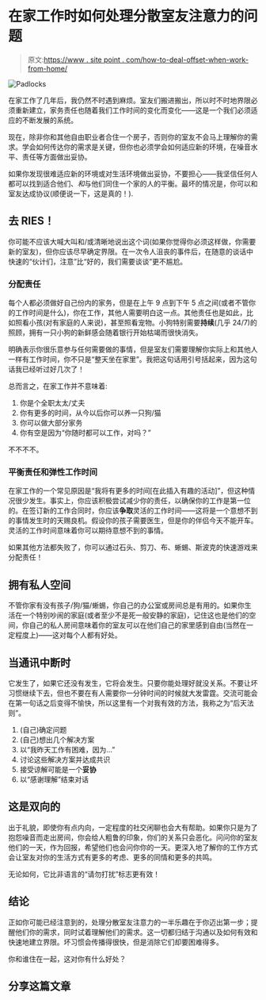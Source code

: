 # 在家工作时如何处理分散室友注意力的问题

> 原文:[https://www . site point . com/how-to-deal-offset-when-work-from-home/](https://www.sitepoint.com/how-to-deal-with-distracting-housemates-when-working-from-home/)

![Padlocks](../Images/5d5f86f57263b2076f7412c69316fa29.png)

在家工作了几年后，我仍然不时遇到麻烦。室友们搬进搬出，所以时不时地界限必须重新建立，家务责任也随着我们工作时间的变化而变化——这是一个我们必须适应的不断发展的系统。

现在，除非你和其他自由职业者合住一个房子，否则你的室友不会马上理解你的需求。学会如何传达你的需求是关键，但你也必须学会如何适应新的环境，在噪音水平、责任等方面做出妥协。

如果你发现很难适应新的环境或对生活环境做出妥协，不要担心——我坚信任何人都可以找到适合他们、*和*与他们同住一个家的人的平衡。最坏的情况是，你可以和室友达成协议(顺便说一下，这是真的！).

## 去 RIES！

你可能不应该大喊大叫和/或清晰地说出这个词(如果你觉得你必须这样做，你需要新的室友)，但你应该尽早确定界限。在一次令人沮丧的事件后，在随意的谈话中快速的“伙计们，注意”比“好的，我们需要谈谈”更不尴尬。

### 分配责任

每个人都必须做好自己份内的家务，但是在上午 9 点到下午 5 点之间(或者不管你的工作时间是什么)，你在工作，其他人需要明白这一点。其他责任也是如此，比如照看小孩(对有家庭的人来说)，甚至照看宠物。小狗特别需要**持续**(几乎 24/7)的照顾，拥有一只小狗的新鲜感会随着银行开始枯竭而很快消失。

明确表示你很乐意参与任何需要做的事情，但是室友们需要理解你实际上和其他人一样有工作时间，你不只是“整天坐在家里”。我把这句话用引号括起来，因为这句话我已经听过好几次了！

总而言之，在家工作并不意味着:

1.  你是个全职太太/丈夫
2.  你有更多的时间，从今以后你可以养一只狗/猫
3.  你可以做大部分家务
4.  你有空是因为“你随时都可以工作，对吗？”

不不不不。

### 平衡责任和弹性工作时间

在家工作的一个常见原因是“我将有更多的时间[在此插入有趣的活动]”，但这种情况很少发生。事实上，你应该积极尝试减少你的责任，以确保你的工作是第一位的。在签订新的工作合同时，你应该**争取**灵活的工作时间——这将是一个意想不到的事情发生时的天赐良机。假设你的孩子需要医生，但是你的伴侣今天不能开车。灵活的工作时间意味着你可以期待意想不到的事情。

如果其他方法都失败了，你可以通过石头、剪刀、布、蜥蜴、斯波克的快速游戏来分配责任！

## 拥有私人空间

不管你家有没有孩子/狗/猫/蜥蜴，你自己的办公室或房间总是有用的。如果你生活在一个特别吵闹的家庭(或者至少不是死一般安静的家庭)，记住这也是他们的空间，你自己的私人房间意味着你的室友可以在他们自己的家里感到自由(当然在一定程度上)——这对每个人都有好处。

## 当通讯中断时

它发生了，如果它还没有发生，它将会发生。只要你能处理好就没关系。不要让坏习惯继续下去，但也不要在有人需要你一分钟时间的时候就大发雷霆。交流可能会在第一句话之后变得不愉快，所以这里有一个对我有效的方法，我称之为“后天法则”。

1.  (自己)确定问题
2.  (自己)想出几个解决方案
3.  以“我昨天工作有困难，因为…”
4.  讨论这些解决方案并达成共识
5.  接受谅解可能是一个**妥协**
6.  以“感谢理解”结束对话

## 这是双向的

出于礼貌，即使你有点内向，一定程度的社交闲聊也会大有帮助。如果你只是为了抱怨噪音而走出房间，你会给人粗鲁的印象，你们的关系只会恶化。问问你的室友他们的一天，作为回报，希望他们也会问你你的一天。更深入地了解你的工作方式会让室友对你的生活方式有更多的考虑、更多的同情和更多的共鸣。

无论如何，它比非语言的“请勿打扰”标志更有效！

## 结论

正如你可能已经注意到的，处理分散室友注意力的一半乐趣在于你迈出第一步；提醒他们你的需求，同时试着理解他们的需求。这一切都归结于沟通以及如何有效和快速地建立界限。坏习惯会传播得很快，但是消除它们却要困难得多。

你和谁住在一起，这对你有什么好处？

## 分享这篇文章